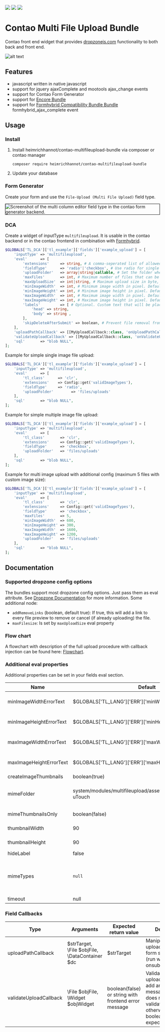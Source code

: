 
[![](https://img.shields.io/packagist/v/heimrichhannot/contao-multifileupload-bundle.svg)](https://packagist.org/packages/heimrichhannot/contao-multifileupload-bundle)
[![](https://img.shields.io/packagist/l/heimrichhannot/contao-multifileupload-bundle.svg)](https://packagist.org/packages/heimrichhannot/contao-multifileupload-bundle)
[![](https://img.shields.io/packagist/dt/heimrichhannot/contao-multifileupload-bundle.svg)](https://packagist.org/packages/heimrichhannot/contao-multifileupload-bundle)

# Contao Multi File Upload Bundle

Contao front end widget that provides [dropzonejs.com](http://www.dropzonejs.com/) functionality to both back and front end.

![alt text](/doc/multifileupload-demo.jpg "Multifileupload demo within contao backend")


## Features

* javascript written in native javascript
* support for jquery ajaxComplete and mootools ajax_change events
* support for Contao Form Generator
* support for [Encore Bundle](https://github.com/heimrichhannot/contao-encore-bundle)
* support for [Formhybrid Compatibility Bundle Bundle](https://github.com/heimrichhannot/contao-formhybrid-compatibility-bundle) formhybrid_ajax_complete event 

## Usage

### Install

1. Install heimrichhannot/contao-multifileupload-bundle via composer or contao manager

    ```
    composer require heimrichhannot/contao-multifileupload-bundle
    ```
   
2. Update your database

### Form Generator

Create your form and use the `File-Upload (Multi File Upload)` field type.

<img src="doc/img/screenshot_backend_formgenerator.png" style="border: 1px solid black;" alt="Screenshot of the multi column editor field type in the contao form generator backend.">

### DCA

Create a widget of inputType `multifileupload`. It is usable in the contao backend or in the contao frontend in combination with [Formhybrid](https://github.com/heimrichhannot/contao-formhybrid).

```php
$GLOBALS['TL_DCA']['tl_example']['fields']['example_upload'] = [
    'inputType' => 'multifileupload',
    'eval'      => [
        'extensions'     => string, # A comma-seperated list of allowed file types (e.g. "jpg,png"). Default: 'Config::get('uploadTypes')'
        'fieldType'      => 'radio'|'checkbox', # Use radio for single file upload, checkbox for multi file upload
        'uploadFolder'   => array|string|callable, # Set the folder where uploaded files are stored after submission. Can be a static string (e.g. 'files/upload') or a callback function.
        'maxFiles'       => int, # Maximum number of files that can be uploaded. Works only if multi file upload is allowed (see fieldType). Default: 10
        'maxUploadSize'  => int|string, # Maximum upload size in byte, KiB ("100K"), MiB ("4M") or GiB ("1G"). Default: minimum from Config::get('maxFileSize') and ini_get('upload_max_filesize')
        'minImageWidth'  => int, # Minimum image width in pixel. Default: 0
        'minImageHeight' => int, # Minimum image height in pixel. Default: 0
        'maxImageWidth'  => int, # Maximum image width in pixel. Default: Config::get('imageWidth')
        'maxImageHeight' => int, # Maximum image height in pixel. Default: Config::get('imageHeight')
        'labels'         => [ # Optional. Custom text that will be placed in the dropzone field. Typically a reference to the global language array.
            'head' => string,
            'body' => string ,
        ],
        'skipDeleteAfterSubmit' => boolean, # Prevent file removal from filesystem. Default false
    ],
    'uploadPathCallback' => [[MyUploadCallback::class, 'onUploadPathCallback']],
    'validateUploadCallback' => [[MyUploadCallback::class, 'onValidateUploadCallback']],
    'sql'       => "blob NULL",
];
```

Example for simple single image file upload:

```php
$GLOBALS['TL_DCA']['tl_example']['fields']['example_upload'] = [
    'inputType' => 'multifileupload',
    'eval'      => [
        'tl_class'      => 'clr',
        'extensions'    => Config::get('validImageTypes'),
        'fieldType'     => 'radio',
        'uploadFolder'        => 'files/uploads'
    ],
    'sql'       => "blob NULL",
];
```

Example for simple multiple image file upload:

```php
$GLOBALS['TL_DCA']['tl_example']['fields']['example_upload'] = [
    'inputType' => 'multifileupload',
    'eval'      => [
        'tl_class'       => 'clr',
        'extensions'     => Config::get('validImageTypes'),
        'fieldType'      => 'checkbox',
        'uploadFolder'   => 'files/uploads'
    ],
    'sql'       => "blob NULL",
];
```

Example for multi image upload with additional config (maximum 5 files with custom image size):

```php
$GLOBALS['TL_DCA']['tl_example']['fields']['example_upload'] = [
    'inputType' => 'multifileupload',
    'eval'      => [
        'tl_class'       => 'clr',
        'extensions'     => Config::get('validImageTypes'),
        'fieldType'      => 'checkbox',
        'maxFiles'       => 5,
        'minImageWidth'  => 600,
        'minImageHeight' => 300,
        'maxImageWidth'  => 1600,
        'maxImageHeight' => 1200,
        'uploadFolder'   => 'files/uploads'
    ],
    'sql'       => "blob NULL",
];
```

## Documentation

### Supported dropzone config options

The bundles support most dropzone config options. Just pass them as eval attribute. See [Dropzone Documentation](https://docs.dropzone.dev/configuration/basics/configuration-options) for more information. Some additional node:

* `addRemoveLinks` (boolean, default true): If true, this will add a link to every file preview to remove or cancel (if already uploading) the file.
* `maxFilesize`: Is set by `maxUploadSize` eval property 

### Flow chart

A flowchart with description of the full upload procedure with callback injection can be found here: [Flowchart](http://htmlpreview.github.io/?https://github.com/heimrichhannot/contao-multifileupload-bundle/blob/master/doc/upload-flow-chart.html).

### Additional eval properties

Additional properties can be set in your fields eval section.

Name          | Default    | Description
------------- | ---------- | -----------
minImageWidthErrorText | $GLOBALS['TL_LANG']['ERR']['minWidth'] | Custom error message for minimum image width. (arguments provided: 1 - minimum width from config, 2 - current image width)
minImageHeightErrorText | $GLOBALS['TL_LANG']['ERR']['minHeight'] | Custom error message for minimum image height. (arguments provided: 1 - minimum height from config, 2 - current image height)
maxImageWidthErrorText | $GLOBALS['TL_LANG']['ERR']['maxWidth'] | Custom error message for maximum image width. (arguments provided: 1 - maximum width from config, 2 - current image width)
maxImageHeightErrorText | $GLOBALS['TL_LANG']['ERR']['maxHeight'] | Custom error message for maximum image height. (arguments provided: 1 - maximum height from config, 2 - current image height)
createImageThumbnails | boolean(true) | Set to false if you dont want to preview thumbnails.
mimeFolder | system/modules/multifileupload/assets/img/mimetypes/Numix-uTouch | The relative path from contao root to custom mimetype folder, mimetypes.json and images must lie inside. (example: system/modules/multifileupload/assets/img/mimetypes/Numix-uTouch)
mimeThumbnailsOnly | boolean(false) | Set to true if you want to show mime image thumbnails only, and no image preview at all. (performance improvement)
thumbnailWidth | 90 | The thumbnail width (in px) of the uploaded file preview within the dropzone preview container.
thumbnailHeight | 90 | The thumbnail height (in px) of the uploaded file preview within the dropzone preview container.
hideLabel | false | Hide widget label (Frontend)
mimeTypes | `null` | A comma separated list of allowed mime types (e.g. `'application/x-compressed,application/x-zip-compressed,application/zip,multipart/x-zip'`). Set to empty string `''` if you don't want to restrict mime types. Set to `null` if you just want to restrict mime types if they differ while automatic detection.
timeout | null| Dropzone Request timeout in milliseconds. See [Documentation](https://docs.dropzone.dev/configuration/basics/configuration-options)


### Field Callbacks

Type | Arguments | Expected return value | Description
---- | ---- | ---- | -----------
uploadPathCallback | $strTarget, \File $objFile, \DataContainer $dc | $strTarget | Manipulate the upload path after form submission (run within onsubmit_callback).
validateUploadCallback | \File $objFile, \Widget $objWidget | boolean(false) or string with frontend error message | Validate the uploaded file and add an error message if file does not pass validation, otherwise boolean(false) is expected.

